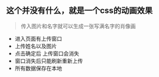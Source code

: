 ## 这个并没有什么，就是一个css的动画效果
 > 传入图片和名字就可以生成一张写满名字的肖像画

- 进入页面有上传窗口
- 上传姓名以及图片
- 点击确定后 上传窗口会消失
- 窗口消失后只能刷新重新上传
- 所有数据保存在本地